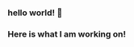 ### hello world! 👋
### Here is what I am working on!

<!--
**ariz-ahmad/ariz-ahmad** is a ✨ _special_ ✨ repository because its `README.md` (this file) appears on your GitHub profile.

Here are some ideas to get you started:

- 🔭 I’m currently working on mobile develpment.
- 🌱 I’m currently learning iOS development.
- 👯 I’m looking to collaborate on open source software.
- 🤔 I’m looking for help with cloud computing.
- 💬 Ask me about Android development and Machine learning.
- 📫 How to reach me: 
- 😄 Pronouns: ... He/Him
- ⚡ Fun fact: ... I love philosophy, statistics and economics! (besides programming, of course!)
-->

